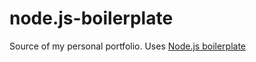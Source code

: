 node.js-boilerplate
===================

Source of my personal portfolio.
Uses [Node.js boilerplate](https://github.com/danielhusar/node.js-boilerplate)